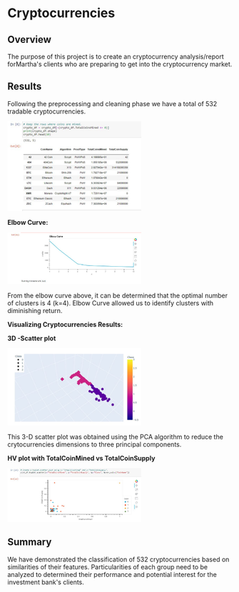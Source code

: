 # Cryptocurrencies

## Overview
The purpose of this project is to create an cryptocurrency analysis/report forMartha's clients who are preparing to get into the cryptocurrency market.

## Results
Following the preprocessing and cleaning phase we have a total of 532 tradable cryptocurrencies.

<img   src="https://github.com/patelnehap/Cryptocurrencies/blob/main/Images/MinedCoins.JPG"  alt="MinedCoins"  title="MinedCoins" style="display: inline-block; margin: 0 auto; max-width: 300px">

**Elbow Curve:**

<img  src="https://github.com/patelnehap/Cryptocurrencies/blob/main/Images/ElbowCurve.JPG"  alt="Elbow Curve"  title="Elbow Curve" style="display: inline-block; margin: 0 auto; max-width: 300px">

From the elbow curve above, it can be determined that the optimal number of clusters is 4 (k=4). Elbow Curve allowed us to identify clusters with diminishing return.

**Visualizing Cryptocurrencies Results:**

**3D -Scatter plot** 

<img   src="https://github.com/patelnehap/Cryptocurrencies/blob/main/Images/3DScatter.JPG"  alt="3D Scatter"  title="3D Scatter" style="display: inline-block; margin: 0 auto; max-width: 300px">


This 3-D scatter plot was obtained using the PCA algorithm to reduce the crytocurrencies dimensions to three principal components.

**HV plot with TotalCoinMined vs TotalCoinSupply**

<img   src="https://github.com/patelnehap/Cryptocurrencies/blob/main/Images/HVPlot.JPG"  alt="HV Plot"  title="HV Plot" style="display: inline-block; margin: 0 auto; max-width: 300px">

## Summary
We have demonstrated the classification of 532 cryptocurrencies based on similarities of their features.
Particularities of each group need to be analyzed to determined their performance and potential interest for the investment bank's clients.


